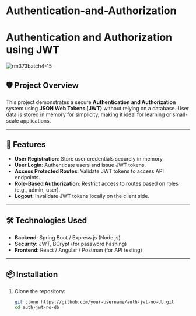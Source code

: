 # Authentication-and-Authorization

# Authentication and Authorization using JWT

![rm373batch4-15](https://github.com/user-attachments/assets/40a8979a-0072-4172-a0db-b61b7aad7457)




## 🛡️ Project Overview

This project demonstrates a secure **Authentication and Authorization** system using **JSON Web Tokens (JWT)** without relying on a database. User data is stored in memory for simplicity, making it ideal for learning or small-scale applications.

---

## 🚀 Features

- **User Registration**: Store user credentials securely in memory.
- **User Login**: Authenticate users and issue JWT tokens.
- **Access Protected Routes**: Validate JWT tokens to access API endpoints.
- **Role-Based Authorization**: Restrict access to routes based on roles (e.g., admin, user).
- **Logout**: Invalidate JWT tokens locally on the client side.

---

## 🛠️ Technologies Used

- **Backend**: Spring Boot / Express.js (Node.js)
- **Security**: JWT, BCrypt (for password hashing)
- **Frontend**: React / Angular / Postman (for API testing)

---

## 📦 Installation

1. Clone the repository:
   ```bash
   git clone https://github.com/your-username/auth-jwt-no-db.git
   cd auth-jwt-no-db
